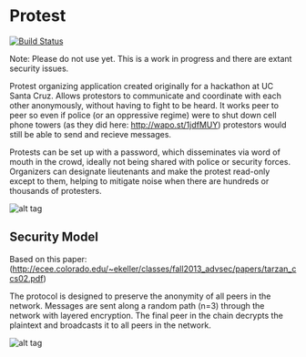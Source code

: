Protest
=======

[![Build Status](https://travis-ci.org/jackflips/Protest.svg?branch=master)](https://travis-ci.org/jackflips/Protest)

Note: Please do not use yet. This is a work in progress and there are extant security issues.

Protest organizing application created originally for a hackathon at UC Santa Cruz. Allows protestors to communicate and coordinate with each other anonymously, without having to fight to be heard. It works peer to peer so even if police (or an oppressive regime) were to shut down cell phone towers (as they did here: http://wapo.st/1jdfMUY) protestors would still be able to send and recieve messages.

Protests can be set up with a password, which disseminates via word of mouth in the crowd, ideally not being shared with police or security forces. Organizers can designate lieutenants and make the protest read-only except to them, helping to mitigate noise when there are hundreds or thousands of protesters.

![alt tag](http://i.imgur.com/CpFGhuh.png)

Security Model
--------------
Based on this paper: (http://ecee.colorado.edu/~ekeller/classes/fall2013_advsec/papers/tarzan_ccs02.pdf) 

The protocol is designed to preserve the anonymity of all peers in the network. Messages are sent along a random path (n=3) through the network with layered encryption. The final peer in the chain decrypts the plaintext and broadcasts it to all peers in the network.

![alt tag](http://i.imgur.com/x9irP5W.png)



